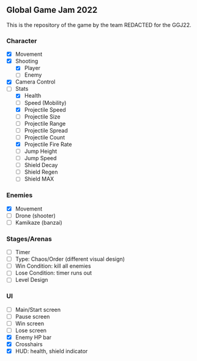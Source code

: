 ## Global Game Jam 2022

This is the repository of the game by the team REDACTED for the GGJ22.

### Character

- [x] Movement
- [x] Shooting
  - [x] Player
  - [ ] Enemy
- [x] Camera Control
- [ ] Stats
  - [x] Health
  - [ ] Speed (Mobility)
  - [x] Projectile Speed
  - [ ] Projectile Size
  - [ ] Projectile Range
  - [ ] Projectile Spread
  - [ ] Projectile Count
  - [x] Projectile Fire Rate
  - [ ] Jump Height
  - [ ] Jump Speed
  - [ ] Shield Decay
  - [ ] Shield Regen
  - [ ] Shield MAX

### Enemies

- [x] Movement
- [ ] Drone (shooter)
- [ ] Kamikaze (banzai)

### Stages/Arenas

- [ ] Timer
- [ ] Type: Chaos/Order (different visual design)
- [ ] Win Condition: kill all enemies
- [ ] Lose Condition: timer runs out
- [ ] Level Design

### UI

- [ ] Main/Start screen
- [ ] Pause screen
- [ ] Win screen
- [ ] Lose screen
- [x] Enemy HP bar
- [x] Crosshairs
- [x] HUD: health, shield indicator
